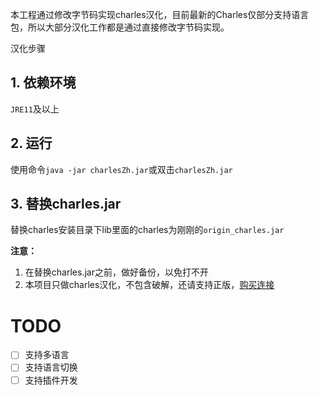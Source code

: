 本工程通过修改字节码实现charles汉化，目前最新的Charles仅部分支持语言包，所以大部分汉化工作都是通过直接修改字节码实现。



汉化步骤

## 1. 依赖环境
`JRE11`及以上

## 2. 运行
使用命令`java -jar charlesZh.jar`或双击`charlesZh.jar`

## 3. 替换charles.jar
替换charles安装目录下lib里面的charles为刚刚的`origin_charles.jar`

**注意：**
1. 在替换charles.jar之前，做好备份，以免打不开
2. 本项目只做charles汉化，不包含破解，还请支持正版，[购买连接](https://www.charlesproxy.com/buy/)

# TODO
- [ ] 支持多语言
- [ ] 支持语言切换
- [ ] 支持插件开发